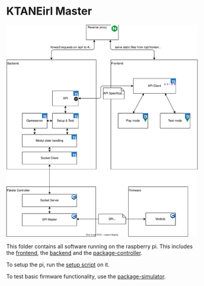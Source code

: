 # KTANEirl Master

![master components](../documentation/assets/master_components.svg)


This folder contains all software running on the raspberry pi. This includes the [frontend](frontend/README.md), the [backend](backend/README.md) and the [package-controller](package-controller/README.md).

To setup the pi, run the [setup script](setup-pi.sh) on it.

To test basic firmware functionality, use the [package-simulator](package-simulator/README.md).

